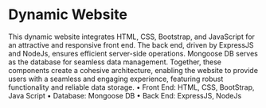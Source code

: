 # Dynamic Website
 
This dynamic website integrates HTML, CSS, Bootstrap, and JavaScript for an attractive and responsive front end. 
The back end, driven by ExpressJS and NodeJs, ensures efficient server-side operations. Mongoose DB serves as 
the database for seamless data management. Together, these components create a cohesive architecture, enabling 
the website to provide users with a seamless and engaging experience, featuring robust functionality and reliable 
data storage.
• Front End: HTML, CSS, BootStrap, Java Script
• Database: Mongoose DB
• Back End: ExpressJS, NodeJs
